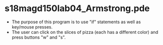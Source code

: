 # s18magd150lab04_Armstrong.pde
  * The purpose of this program is to use "if" statements as well as key/mouse presses.
  * The user can click on the slices of pizza (each has a different color) and press buttons "w" and "s".

